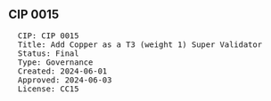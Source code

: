 ## CIP 0015

<pre>
  CIP: CIP 0015
  Title: Add Copper as a T3 (weight 1) Super Validator
  Status: Final
  Type: Governance
  Created: 2024-06-01
  Approved: 2024-06-03
  License: CC15
</pre>

